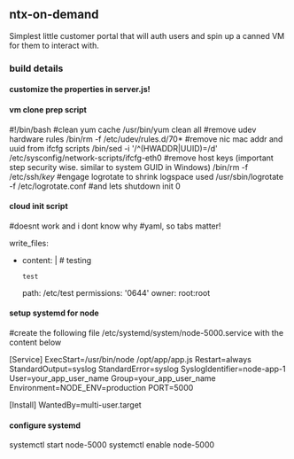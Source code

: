 ## ntx-on-demand

Simplest little customer portal that will auth users and spin up a canned VM for them to interact with.  


### build details

#### customize the properties in server.js!


#### vm clone prep script

#!/bin/bash
#clean yum cache
/usr/bin/yum clean all
#remove udev hardware rules
/bin/rm -f /etc/udev/rules.d/70*
#remove nic mac addr and uuid from ifcfg scripts
/bin/sed -i '/^\(HWADDR\|UUID\)=/d' /etc/sysconfig/network-scripts/ifcfg-eth0
#remove host keys (important step security wise. similar to system GUID in Windows)
/bin/rm -f /etc/ssh/*key*
#engage logrotate to shrink logspace used
/usr/sbin/logrotate -f /etc/logrotate.conf
#and lets shutdown
init 0 




#### cloud init script
#doesnt work and i dont know why
#yaml, so tabs matter!

write_files:
-   content: |
        # testing

        test
    path: /etc/test
    permissions: '0644'
    owner: root:root
    


#### setup systemd for node
#create the following file /etc/systemd/system/node-5000.service with the content below

[Service]
ExecStart=/usr/bin/node /opt/app/app.js
Restart=always
StandardOutput=syslog
StandardError=syslog
SyslogIdentifier=node-app-1
User=your_app_user_name
Group=your_app_user_name
Environment=NODE_ENV=production PORT=5000

[Install]
WantedBy=multi-user.target

#### configure systemd
systemctl start node-5000
systemctl enable node-5000